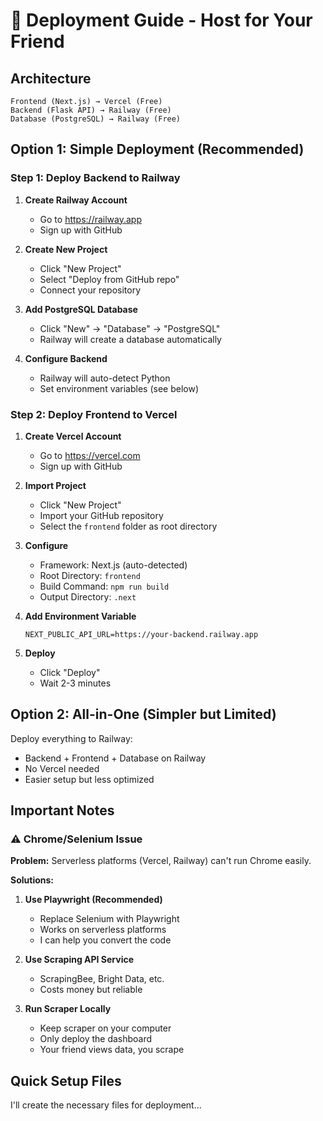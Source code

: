 # 🚀 Deployment Guide - Host for Your Friend

## Architecture

```
Frontend (Next.js) → Vercel (Free)
Backend (Flask API) → Railway (Free)
Database (PostgreSQL) → Railway (Free)
```

## Option 1: Simple Deployment (Recommended)

### Step 1: Deploy Backend to Railway

1. **Create Railway Account**
   - Go to https://railway.app
   - Sign up with GitHub

2. **Create New Project**
   - Click "New Project"
   - Select "Deploy from GitHub repo"
   - Connect your repository

3. **Add PostgreSQL Database**
   - Click "New" → "Database" → "PostgreSQL"
   - Railway will create a database automatically

4. **Configure Backend**
   - Railway will auto-detect Python
   - Set environment variables (see below)

### Step 2: Deploy Frontend to Vercel

1. **Create Vercel Account**
   - Go to https://vercel.com
   - Sign up with GitHub

2. **Import Project**
   - Click "New Project"
   - Import your GitHub repository
   - Select the `frontend` folder as root directory

3. **Configure**
   - Framework: Next.js (auto-detected)
   - Root Directory: `frontend`
   - Build Command: `npm run build`
   - Output Directory: `.next`

4. **Add Environment Variable**
   ```
   NEXT_PUBLIC_API_URL=https://your-backend.railway.app
   ```

5. **Deploy**
   - Click "Deploy"
   - Wait 2-3 minutes

## Option 2: All-in-One (Simpler but Limited)

Deploy everything to Railway:
- Backend + Frontend + Database on Railway
- No Vercel needed
- Easier setup but less optimized

## Important Notes

### ⚠️ Chrome/Selenium Issue

**Problem:** Serverless platforms (Vercel, Railway) can't run Chrome easily.

**Solutions:**

1. **Use Playwright (Recommended)**
   - Replace Selenium with Playwright
   - Works on serverless platforms
   - I can help you convert the code

2. **Use Scraping API Service**
   - ScrapingBee, Bright Data, etc.
   - Costs money but reliable

3. **Run Scraper Locally**
   - Keep scraper on your computer
   - Only deploy the dashboard
   - Your friend views data, you scrape

## Quick Setup Files

I'll create the necessary files for deployment...
